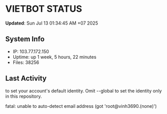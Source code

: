 # VIETBOT STATUS
**Updated**: Sun Jul 13 01:34:45 AM +07 2025

## System Info
- IP: 103.77.172.150
- Uptime: up 1 week, 5 hours, 22 minutes
- Files: 38256

## Last Activity

to set your account's default identity.
Omit --global to set the identity only in this repository.

fatal: unable to auto-detect email address (got 'root@vinh3690.(none)')
